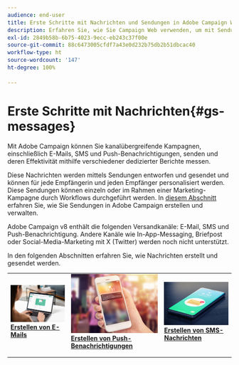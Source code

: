 ```yaml
---
audience: end-user
title: Erste Schritte mit Nachrichten und Sendungen in Adobe Campaign Web
description: Erfahren Sie, wie Sie Campaign Web verwenden, um mit Sendungen zu arbeiten und Nachrichten zu senden
exl-id: 2849b58b-6b75-4023-9ecc-eb243c37f00e
source-git-commit: 88c6473005cfdf7a43e0d232b75db2b51dbcac40
workflow-type: ht
source-wordcount: '147'
ht-degree: 100%

---
```


# Erste Schritte mit Nachrichten{#gs-messages}

Mit Adobe Campaign können Sie kanalübergreifende Kampagnen, einschließlich E-Mails, SMS und Push-Benachrichtigungen, senden und deren Effektivität mithilfe verschiedener dedizierter Berichte messen.

Diese Nachrichten werden mittels Sendungen entworfen und gesendet und können für jede Empfängerin und jeden Empfänger personalisiert werden. Diese Sendungen können einzeln oder im Rahmen einer Marketing-Kampagne durch Workflows durchgeführt werden. In [diesem Abschnitt](gs-deliveries.md) erfahren Sie, wie Sie Sendungen in Adobe Campaign erstellen und verwalten.

Adobe Campaign v8 enthält die folgenden Versandkanäle: E-Mail, SMS und Push-Benachrichtigung. Andere Kanäle wie In-App-Messaging, Briefpost oder Social-Media-Marketing mit X (Twitter) werden noch nicht unterstützt.

In den folgenden Abschnitten erfahren Sie, wie Nachrichten erstellt und gesendet werden.

<table style="table-layout:fixed">
    <tr style="border: 0;">
    <td>
    <a href="../email/create-email.md">
    <img alt="E-Mail" src="assets/do-not-localize/email.jpg">
    </a>
    <div><a href="../email/create-email.md"><strong>Erstellen von E-Mails</strong>
    </div>
    <p>
    </td>
    <td>
    <a href="../push/create-push.md">
      <img alt="Push" src="assets/do-not-localize/push.jpg">
    </a>
    <div>
    <a href="../push/gs-push.md"><strong>Erstellen von Push-Benachrichtigungen</strong></a>
    </div>
    <p>
    </td>
    <td>
    <a href="../sms/create-sms.md">
      <img alt="SMS" src="assets/do-not-localize/sms.jpg">
    </a>
    <div>
    <a href="../sms/create-sms.md"><strong>Erstellen von SMS-Nachrichten</strong></a>
    </div>
    <p>
    </td>
    </tr>
    </table>

